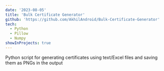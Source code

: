 ```yaml
---
date: '2023-08-05'
title: 'Bulk Certificate Generator'
github: 'https://github.com/AkhilAndroid/Bulk-Certificate-Generator'
tech:
  - Python
  - Pillow
  - Numpy
showInProjects: true
---
```


Python script for generating certificates using text/Excel files and saving them as PNGs in the output 